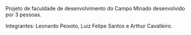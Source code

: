 Projeto de faculdade de desenvolvimento do Campo Minado desenvolvido por 3 pessoas.

Integrantes: Leonardo Peixoto, Luiz Felipe Santos e Arthur Cavalleiro.
